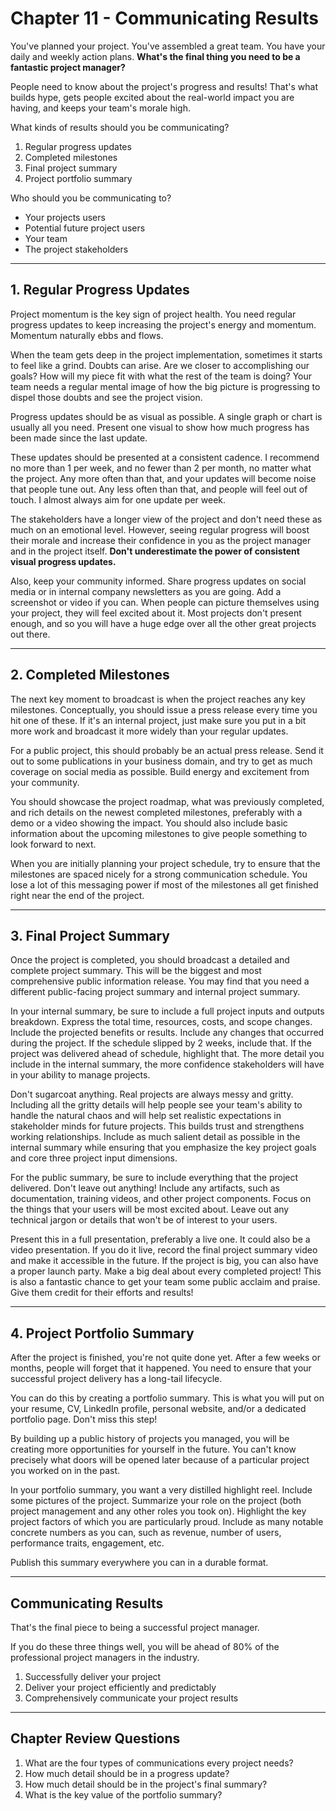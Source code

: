 # Chapter 11 - Communicating Results

You've planned your project. You've assembled a great team. You have your daily and weekly action plans. **What's the final thing you need to be a fantastic project manager?**

People need to know about the project's progress and results! That's what builds hype, gets people excited about the real-world impact you are having, and keeps your team's morale high.

What kinds of results should you be communicating?
1. Regular progress updates
2. Completed milestones
3. Final project summary
4. Project portfolio summary

Who should you be communicating to?
- Your projects users
- Potential future project users
- Your team
- The project stakeholders

---

## 1. Regular Progress Updates

Project momentum is the key sign of project health.  You need regular progress updates to keep increasing the project's energy and momentum. Momentum naturally ebbs and flows.

When the team gets deep in the project implementation, sometimes it starts to feel like a grind. Doubts can arise. Are we closer to accomplishing our goals? How will my piece fit with what the rest of the team is doing? Your team needs a regular mental image of how the big picture is progressing to dispel those doubts and see the project vision.

Progress updates should be as visual as possible. A single graph or chart is usually all you need. Present one visual to show how much progress has been made since the last update.

These updates should be presented at a consistent cadence. I recommend no more than 1 per week, and no fewer than 2 per month, no matter what the project. Any more often than that, and your updates will become noise that people tune out. Any less often than that, and people will feel out of touch. I almost always aim for one update per week.

The stakeholders have a longer view of the project and don't need these as much on an emotional level. However, seeing regular progress will boost their morale and increase their confidence in you as the project manager and in the project itself. **Don't underestimate the power of consistent visual progress updates.**

Also, keep your community informed. Share progress updates on social media or in internal company newsletters as you are going. Add a screenshot or video if you can. When people can picture themselves using your project, they will feel excited about it. Most projects don't present enough, and so you will have a huge edge over all the other great projects out there.

---

## 2. Completed Milestones

The next key moment to broadcast is when the project reaches any key milestones. Conceptually, you should issue a press release every time you hit one of these. If it's an internal project, just make sure you put in a bit more work and broadcast it more widely than your regular updates.

For a public project, this should probably be an actual press release. Send it out to some publications in your business domain, and try to get as much coverage on social media as possible. Build energy and excitement from your community.

You should showcase the project roadmap, what was previously completed, and rich details on the newest completed milestones, preferably with a demo or a video showing the impact. You should also include basic information about the upcoming milestones to give people something to look forward to next.

When you are initially planning your project schedule, try to ensure that the milestones are spaced nicely for a strong communication schedule. You lose a lot of this messaging power if most of the milestones all get finished right near the end of the project.

---

## 3. Final Project Summary

Once the project is completed, you should broadcast a detailed and complete project summary. This will be the biggest and most comprehensive public information release. You may find that you need a different public-facing project summary and internal project summary.

In your internal summary, be sure to include a full project inputs and outputs breakdown. Express the total time, resources, costs, and scope changes. Include the projected benefits or results. Include any changes that occurred during the project. If the schedule slipped by 2 weeks, include that. If the project was delivered ahead of schedule, highlight that. The more detail you include in the internal summary, the more confidence stakeholders will have in your ability to manage projects.

Don't sugarcoat anything. Real projects are always messy and gritty. Including all the gritty details will help people see your team's ability to handle the natural chaos and will help set realistic expectations in stakeholder minds for future projects. This builds trust and strengthens working relationships. Include as much salient detail as possible in the internal summary while ensuring that you emphasize the key project goals and core three project input dimensions.

For the public summary, be sure to include everything that the project delivered. Don't leave out anything! Include any artifacts, such as documentation, training videos, and other project components. Focus on the things that your users will be most excited about. Leave out any technical jargon or details that won't be of interest to your users.

Present this in a full presentation, preferably a live one. It could also be a video presentation. If you do it live, record the final project summary video and make it accessible in the future. If the project is big, you can also have a proper launch party. Make a big deal about every completed project! This is also a fantastic chance to get your team some public acclaim and praise. Give them credit for their efforts and results!

---

## 4. Project Portfolio Summary

After the project is finished, you're not quite done yet. After a few weeks or months, people will forget that it happened. You need to ensure that your successful project delivery has a long-tail lifecycle.

You can do this by creating a portfolio summary. This is what you will put on your resume, CV, LinkedIn profile, personal website, and/or a dedicated portfolio page. Don't miss this step!

By building up a public history of projects you managed, you will be creating more opportunities for yourself in the future. You can't know precisely what doors will be opened later because of a particular project you worked on in the past.

In your portfolio summary, you want a very distilled highlight reel. Include some pictures of the project. Summarize your role on the project (both project management and any other roles you took on). Highlight the key project factors of which you are particularly proud. Include as many notable concrete numbers as you can, such as revenue, number of users, performance traits, engagement, etc.

Publish this summary everywhere you can in a durable format.

---

## Communicating Results

That's the final piece to being a successful project manager.

If you do these three things well, you will be ahead of 80% of the professional project managers in the industry.

1. Successfully deliver your project
2. Deliver your project efficiently and predictably
3. Comprehensively communicate your project results

---

## Chapter Review Questions

1. What are the four types of communications every project needs?
2. How much detail should be in a progress update?
3. How much detail should be in the project's final summary?
4. What is the key value of the portfolio summary?
